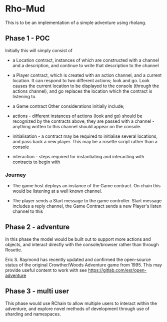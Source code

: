 # Rho-Mud
This is to be an implementation of a simple adventure using rholang. 

## Phase 1 - POC
Initially this will simply consist of 

* a Location contract, instances of which are constructed with a channel and a description, and 
continue to write that description to the channel

* a Player contract, which is created with an action channel, and a current location. It 
can respond to two different actions; look and go. Look causes the current location to be displayed
to the console (through the actions channel), and go replaces the location which the contract is listening to.

* a Game contract
Other considerations initially include; 
* actions - different instances of actions (look and go) should be recognized by the contracts above, they are passed
with a channel - anything written to this channel should appear on the console.

* initialisation - a contract may be required to initialise several locations, and pass back a new player.
This may be a rosette script rather than a console

* interaction - steps required for instantiating and interacting with contracts to begin with

### Journey

* The game host deploys an instance of the Game contract. On chain this would be listening at a well known channel.

* The player sends a Start message to the game controller. Start message includes a reply channel, the Game Contract sends a new Player's listen channel to this 


## Phase 2 - adventure

In this phase the model would be built out to support more actions and objects, and interact 
directly with the console/browser rather than through Rosette.

Eric S. Raymond has recently updated and confirmed the open-source status of the original Crowther/Woods 
Adventure game from 1995. This may provide useful content to work with see https://gitlab.com/esr/open-adventure

## Phase 3 - multi user

This phase would use RChain to allow multiple users to interact within the adventure, and explore
novel methods of development through use of sharding and namespaces.


